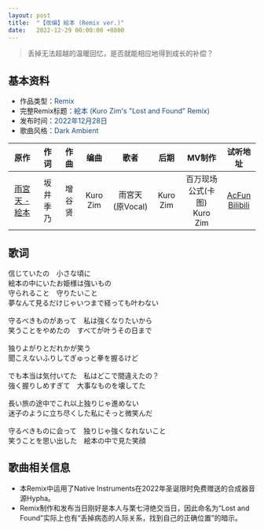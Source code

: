 ```yaml
---
layout: post
title:  "【改编】絵本 (Remix ver.)"
date:	2022-12-29 00:00:00 +0800
---
```


> 丢掉无法超越的温暖回忆，是否就能相应地得到成长的补偿？

## 基本资料
* 作品类型：<font color="#194987">Remix</font>
* 完整Remix标题：<font color="#194987">絵本 (Kuro Zim's "Lost and Found" Remix)</font>
* 发布时间：<font color="#194987">2022年12月28日</font>
* 歌曲风格：<font color="#194987">Dark Ambient</font>

| 原作 | 作词 | 作曲 | 编曲 | 歌者 | 后期 | MV制作 | 试听地址 |
| :--: | :--: | :--: | :--: | :--: | :--: | :--: | :--: | 
| [雨宮天 - 絵本](https://music.163.com/#/song?id=29418481) | 坂井季乃 | 增谷贤 | Kuro Zim | 雨宮天 (原Vocal) | Kuro Zim | 百万现场公式(卡图)<br>Kuro Zim | [AcFun](https://www.acfun.cn/v/ac40297608)<br>[Bilibili](https://www.bilibili.com/video/BV1Tg411t7Ks/) |

## 歌词

<pre>
信じていたの　小さな頃に
絵本の中にいたお姫様は強いもの
守られること　守りたいこと
夢なんて見るだけじゃいつまで経っても叶わない

守るべきものがあって　私は強くなりたいから
笑うことをやめたの　すべてが叶うその日まで

独りよがりとだれかが笑う
聞こえないふりしてぎゅっと拳を握るけど

でも本当は気付いてた　私はどこで間違えたの？
強く握りしめすぎて　大事なものを壊してた

長い旅の途中でこれ以上独りじゃ進めない
迷子のように立ち尽くした私にそっと微笑んだ

守るべきものに会って　独りじゃ強くなれないこと
笑うことを思い出した　絵本の中で見た笑顔 
</pre>

## 歌曲相关信息

* 本Remix中运用了Native Instruments在2022年圣诞限时免费赠送的合成器音源Hypha。
* Remix制作和发布当日刚好是本人与栗七浔绝交当日，因此命名为“Lost and Found”实际上也有“丢掉病态的人际关系，找到自己的正确位置”的暗示。